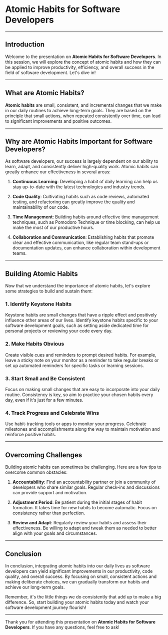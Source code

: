 # Atomic Habits for Software Developers

---

## Introduction

Welcome to the presentation on **Atomic Habits for Software Developers**. In this session, we will explore the concept of atomic habits and how they can be applied to improve productivity, efficiency, and overall success in the field of software development. Let's dive in!

---

## What are Atomic Habits?

**Atomic habits** are small, consistent, and incremental changes that we make in our daily routines to achieve long-term goals. They are based on the principle that small actions, when repeated consistently over time, can lead to significant improvements and positive outcomes.

---

## Why are Atomic Habits Important for Software Developers?

As software developers, our success is largely dependent on our ability to learn, adapt, and consistently deliver high-quality work. Atomic habits can greatly enhance our effectiveness in several areas:

1. **Continuous Learning**: Developing a habit of daily learning can help us stay up-to-date with the latest technologies and industry trends.

2. **Code Quality**: Cultivating habits such as code reviews, automated testing, and refactoring can greatly improve the quality and maintainability of our code.

3. **Time Management**: Building habits around effective time management techniques, such as Pomodoro Technique or time blocking, can help us make the most of our productive hours.

4. **Collaboration and Communication**: Establishing habits that promote clear and effective communication, like regular team stand-ups or documentation updates, can enhance collaboration within development teams.

---

## Building Atomic Habits

Now that we understand the importance of atomic habits, let's explore some strategies to build and sustain them:

### 1. **Identify Keystone Habits**

Keystone habits are small changes that have a ripple effect and positively influence other areas of our lives. Identify keystone habits specific to your software development goals, such as setting aside dedicated time for personal projects or reviewing your code every day.

### 2. **Make Habits Obvious**

Create visible cues and reminders to prompt desired habits. For example, leave a sticky note on your monitor as a reminder to take regular breaks or set up automated reminders for specific tasks or learning sessions.

### 3. **Start Small and Be Consistent**

Focus on making small changes that are easy to incorporate into your daily routine. Consistency is key, so aim to practice your chosen habits every day, even if it's just for a few minutes.

### 4. **Track Progress and Celebrate Wins**

Use habit-tracking tools or apps to monitor your progress. Celebrate milestones and accomplishments along the way to maintain motivation and reinforce positive habits.

---

## Overcoming Challenges

Building atomic habits can sometimes be challenging. Here are a few tips to overcome common obstacles:

1. **Accountability**: Find an accountability partner or join a community of developers who share similar goals. Regular check-ins and discussions can provide support and motivation.

2. **Adjustment Period**: Be patient during the initial stages of habit formation. It takes time for new habits to become automatic. Focus on consistency rather than perfection.

3. **Review and Adapt**: Regularly review your habits and assess their effectiveness. Be willing to adapt and tweak them as needed to better align with your goals and circumstances.

---

## Conclusion

In conclusion, integrating atomic habits into our daily lives as software developers can yield significant improvements in our productivity, code quality, and overall success. By focusing on small, consistent actions and making deliberate choices, we can gradually transform our habits and achieve our long-term goals.

Remember, it's the little things we do consistently that add up to make a big difference. So, start building your atomic habits today and watch your software development journey flourish!

---

Thank you for attending this presentation on **Atomic Habits for Software Developers**. If you have any questions, feel free to ask!
